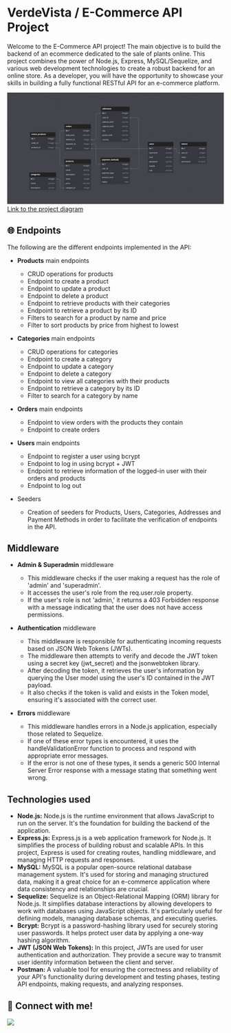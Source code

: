 # VerdeVista / E-Commerce API Project

Welcome to the E-Commerce API project! 
The main objective is to build the backend of an ecommerce dedicated to the sale of plants online.
This project combines the power of Node.js, Express, MySQL/Sequelize, and various web development technologies to create a robust backend for an online store. As a developer, you will have the opportunity to showcase your skills in building a fully functional RESTful API for an e-commerce platform.

![](https://github.com/Cocera/VerdeVista_backend_ecommerce/blob/main/assets/diagramDB.gif)
<a href="https://dbdiagram.io/d/VerdeVistaDB-653fe02cffbf5169f0bfeff4">Link to the project diagram</a>

## 🌐 Endpoints

The following are the different endpoints implemented in the API:

- <strong>Products</strong> main endpoints
  - CRUD operations for products
  - Endpoint to create a product
  - Endpoint to update a product
  - Endpoint to delete a product
  - Endpoint to retrieve products with their categories
  - Endpoint to retrieve a product by its ID
  - Filters to search for a product by name and price
  - Filter to sort products by price from highest to lowest

- <strong>Categories</strong> main endpoints
  - CRUD operations for categories
  - Endpoint to create a category
  - Endpoint to update a category
  - Endpoint to delete a category
  - Endpoint to view all categories with their products
  - Endpoint to retrieve a category by its ID
  - Filter to search for a category by name

- <strong>Orders</strong> main endpoints
  - Endpoint to view orders with the products they contain
  - Endpoint to create orders

- <strong>Users</strong> main endpoints
  - Endpoint to register a user using bcrypt
  - Endpoint to log in using bcrypt + JWT
  - Endpoint to retrieve information of the logged-in user with their orders and products
  - Endpoint to log out

- Seeders
  - Creation of seeders for Products, Users, Categories, Addresses and Payment Methods in order to facilitate the verification of endpoints in the API.

## Middleware
- <strong>Admin & Superadmin</strong> middleware
  - This middleware checks if the user making a request has the role of 'admin' and 'superadmin'.
  - It accesses the user's role from the req.user.role property.
  - If the user's role is not 'admin,' it returns a 403 Forbidden response with a message indicating that the user does not have access permissions.
  
- <strong>Authentication</strong> middleware
  - This middleware is responsible for authenticating incoming requests based on JSON Web Tokens (JWTs).
  - The middleware then attempts to verify and decode the JWT token using a secret key (jwt_secret) and the jsonwebtoken library.
  - After decoding the token, it retrieves the user's information by querying the User model using the user's ID contained in the JWT payload.
  - It also checks if the token is valid and exists in the Token model, ensuring it's associated with the correct user.

- <strong>Errors</strong> middleware
  - This middleware handles errors in a Node.js application, especially those related to Sequelize.
  - If one of these error types is encountered, it uses the handleValidationError function to process and respond with appropriate error messages.
  - If the error is not one of these types, it sends a generic 500 Internal Server Error response with a message stating that something went wrong.

## Technologies used
<ul>
<li><strong>Node.js:</strong> Node.js is the runtime environment that allows JavaScript to run on the server. It's the foundation for building the backend of the application.</li>

<li><strong>Express.js:</strong> Express.js is a web application framework for Node.js. It simplifies the process of building robust and scalable APIs. In this project, Express is used for creating routes, handling middleware, and managing HTTP requests and responses.</li>

<li><strong>MySQL:</strong> MySQL is a popular open-source relational database management system. It's used for storing and managing structured data, making it a great choice for an e-commerce application where data consistency and relationships are crucial.</li>

<li><strong>Sequelize:</strong> Sequelize is an Object-Relational Mapping (ORM) library for Node.js. It simplifies database interactions by allowing developers to work with databases using JavaScript objects. It's particularly useful for defining models, managing database schemas, and executing queries.</li>

<li><strong>Bcrypt:</strong> Bcrypt is a password-hashing library used for securely storing user passwords. It helps protect user data by applying a one-way hashing algorithm.</li>

<li><strong>JWT (JSON Web Tokens):</strong> In this project, JWTs are used for user authentication and authorization. They provide a secure way to transmit user identity information between the client and server.</li>

<li><strong>Postman:</strong> A valuable tool for ensuring the correctness and reliability of your API's functionality during development and testing phases, testing API endpoints, making requests, and analyzing responses.</li>
</ul>


## 🚀 Connect with me!
<a href="https://www.linkedin.com/in/veronica-polegre-304a3b297/" target="_blank"><img src="https://img.shields.io/badge/-LinkedIn-%230077B5?style=for-the-badge&logo=linkedin&logoColor=white" target="_blank"></a>